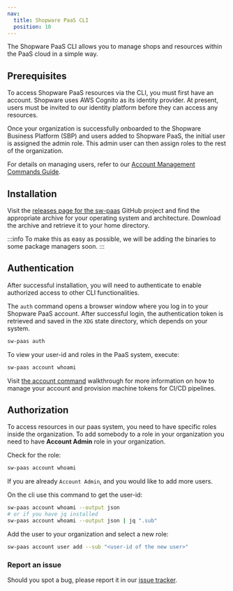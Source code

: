 ```yaml
---
nav:
  title: Shopware PaaS CLI
  position: 10
---
```


The Shopware PaaS CLI allows you to manage shops and resources within the PaaS cloud in a simple way.

## Prerequisites

To access Shopware PaaS resources via the CLI, you must first have an account. Shopware uses AWS Cognito as its identity provider. At present, users must be invited to our identity platform before they can access any resources.

Once your organization is successfully onboarded to the Shopware Business Platform (SBP) and users added to Shopware PaaS, the initial user is assigned the admin role. This admin user can then assign roles to the rest of the organization.

For details on managing users, refer to our [Account Management Commands Guide](./commands/account.md).

## Installation

Visit the [releases page for the sw-paas](https://github.com/shopware/paas-cli/releases) GitHub project and find the appropriate archive for your operating system and architecture. Download the archive and retrieve it to your home directory.

:::info
To make this as easy as possible, we will be adding the binaries to some package managers soon.
:::

## Authentication

After successful installation, you will need to authenticate to enable authorized access to other CLI functionalities.

The `auth` command opens a browser window where you log in to your Shopware PaaS account. After successful login, the authentication token is retrieved and saved in the `XDG` state directory, which depends on your system.

```sh
sw-paas auth
```

To view your user-id and roles in the PaaS system, execute:

```sh
sw-paas account whoami
```

Visit [the account command](./account) walkthrough for more information on how to manage your account and provision machine tokens for CI/CD pipelines.

## Authorization

To access resources in our paas system, you need to have specific roles inside the organization. To add somebody to a role in your organization you need to have **Account Admin** role in your organization.

Check for the role:

```sh
sw-paas account whoami
```

If you are already `Account Admin`, and you would like to add more users.

On the cli use this command to get the user-id:

```sh
sw-paas account whoami --output json
# or if you have jq installed
sw-paas account whoami --output json | jq ".sub"
```

Add the user to your organization and select a new role:

```sh
sw-paas account user add --sub "<user-id of the new user>"
```

### Report an issue

Should you spot a bug, please report it in our [issue tracker](https://github.com/shopware/paas-cli/issues).
